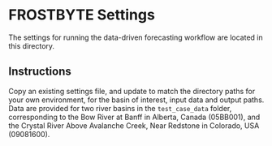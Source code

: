 # FROSTBYTE Settings

The settings for running the data-driven forecasting workflow are located in this directory.

## Instructions

Copy an existing settings file, and update to match the directory paths for your own environment, for the basin of interest, input data and output paths. Data are provided for two river basins in the `test_case_data` folder, corresponding to the Bow River at Banff in Alberta, Canada (05BB001), and the Crystal River Above Avalanche Creek, Near Redstone in Colorado, USA (09081600).
